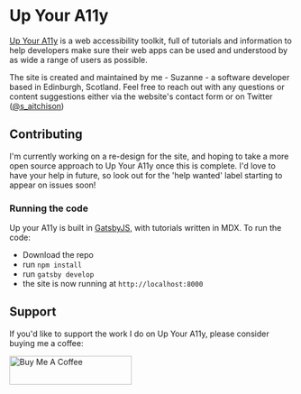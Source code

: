 

# Up Your A11y

[Up Your A11y](https://www.upyoura11y.com) is a web accessibility toolkit, full of tutorials and information to help developers make sure their web apps can be used and understood by as wide a range of users as possible.

The site is created and maintained by me - Suzanne - a software developer based in Edinburgh, Scotland. Feel free to reach out with any questions or content suggestions either via the website's contact form or on Twitter ([@s_aitchison](https://twitter.com/s_aitchison))

## Contributing

I'm currently working on a re-design for the site, and hoping to take a more open source approach to Up Your A11y once this is complete. I'd love to have your help in future, so look out for the 'help wanted' label starting to appear on issues soon!

### Running the code

Up your A11y is built in [GatsbyJS](https://www.gatsbyjs.org/), with tutorials written in MDX. To run the code:

- Download the repo
- run `npm install`
- run `gatsby develop`
- the site is now running at `http://localhost:8000`

## Support

If you'd like to support the work I do on Up Your A11y, please consider buying me a coffee:

<a href="https://www.buymeacoffee.com/mgkZuRU" target="_blank"><img src="https://cdn.buymeacoffee.com/buttons/lato-blue.png" alt="Buy Me A Coffee" style="height: 51px !important;width: 217px !important;" ></a>